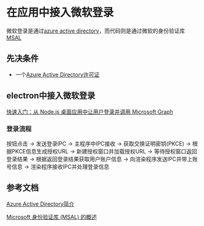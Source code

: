 # 在应用中接入微软登录
微软登录是通过[azure active directory](https://azure.microsoft.com/en-us/products/active-directory/)，而代码则是通过微软的身份验证库[MSAL](https://github.com/AzureAD/microsoft-authentication-library-for-js)
## 先决条件
- 一个[Azure Active Directory许可证](https://learn.microsoft.com/zh-cn/azure/active-directory/fundamentals/whatis#what-are-the-azure-ad-licenses)
## electron中接入微软登录
[快速入门：从 Node.js 桌面应用中让用户登录并调用 Microsoft Graph](https://learn.microsoft.com/zh-cn/azure/active-directory/develop/quickstart-desktop-app-nodejs-electron-sign-in)
### 登录流程
按钮点击 -> 发送登录IPC -> 主程序中IPC接收 -> 获取交换证明密钥(PKCE) -> 根据PKCE信息生成授权URL -> 新建授权窗口并加载授权URL -> 等待授权窗口返回登录结果 -> 根据返回登录结果获取用户账户信息 -> 向渲染程序发送IPC并带上账号信息 -> 渲染程序接收IPC并处理登录信息
## 参考文档
[Azure Active Directory简介](https://learn.microsoft.com/zh-cn/azure/active-directory/fundamentals/whatis)

[Microsoft 身份验证库 (MSAL) 的概述](https://learn.microsoft.com/zh-cn/azure/active-directory/develop/msal-overview)
